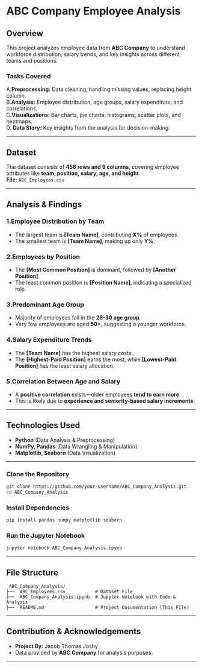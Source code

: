 
# **ABC Company Employee Analysis**

## **Overview**
This project analyzes employee data from **ABC Company** to understand workforce distribution, salary trends, and key insights across different teams and positions.

### **Tasks Covered**
A.**Preprocessing:** Data cleaning, handling missing values, replacing height column.  
B.**Analysis:** Employee distribution, age groups, salary expenditure, and correlations.  
C.**Visualizations:** Bar charts, pie charts, histograms, scatter plots, and heatmaps.  
D. **Data Story:** Key insights from the analysis for decision-making.  

---

## **Dataset**
The dataset consists of **458 rows and 9 columns**, covering employee attributes like **team, position, salary, age, and height**.  
**File:** `ABC_Employees.csv`  

---

## **Analysis & Findings**

### **1️.Employee Distribution by Team**
- The largest team is **[Team Name]**, contributing **X%** of employees.  
- The smallest team is **[Team Name]**, making up only **Y%**.  

### **2️.Employees by Position**
- The **[Most Common Position]** is dominant, followed by **[Another Position]**.  
- The least common position is **[Position Name]**, indicating a specialized role.  

### **3️.Predominant Age Group**
- Majority of employees fall in the **26-30 age group**.  
- Very few employees are aged **50+**, suggesting a younger workforce.  

### **4️.Salary Expenditure Trends**
- The **[Team Name]** has the highest salary costs.  
- The **[Highest-Paid Position]** earns the most, while **[Lowest-Paid Position]** has the least salary allocation.  

### **5️.Correlation Between Age and Salary**
- A **positive correlation** exists—older employees **tend to earn more**.  
- This is likely due to **experience and seniority-based salary increments**.  

---

## **Technologies Used**
- **Python** (Data Analysis & Preprocessing)  
- **NumPy, Pandas** (Data Wrangling & Manipulation)  
- **Matplotlib, Seaborn** (Data Visualization)  

---



### **Clone the Repository**
```sh
git clone https://github.com/your-username/ABC_Company_Analysis.git
cd ABC_Company_Analysis
```

### **Install Dependencies**
```sh
pip install pandas numpy matplotlib seaborn
```

### **Run the Jupyter Notebook**
```sh
jupyter notebook ABC_Company_Analysis.ipynb
```

---

## **File Structure**
```
 ABC_Company_Analysis/
├──  ABC_Employees.csv           # Dataset File
├──  ABC_Company_Analysis.ipynb  # Jupyter Notebook with Code & Analysis
├──  README.md                   # Project Documentation (This File)
```

---

## **Contribution & Acknowledgements**
- **Project By:** Jacob Thomas Joshy
- Data provided by **ABC Company** for analysis purposes.  

---

